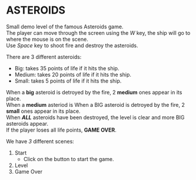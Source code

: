 # ASTEROIDS
Small demo level of the famous Asteroids game.  
The player can move through the screen using the *W* key, the ship will go to where the mouse is on the scene.  
Use *Space* key to shoot fire and destroy the asteroids.  

There are 3 different asteroids:
- Big: takes 35 points of life if it hits the ship.
- Medium: takes 20 points of life if it hits the ship.
- Small: takes 5 points of life if it hits the ship.

When a **big** asteroid is detroyed by the fire, 2 **medium** ones appear in its place.  
When a **medium** asteriod is When a BIG asteroid is detroyed by the fire, 2 **small** ones appear in its place.  
When ***ALL*** asteroids have been destroyed, the level is clear and more BIG asteroids appear.  
If the player loses all life points, **GAME OVER**.

We have *3* different scenes:
1. Start
	- Click on the button to start the game.
2. Level
3. Game Over
